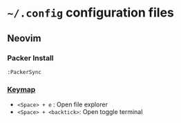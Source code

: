 # `~/.config` configuration files

## Neovim

### Packer Install

```vim
:PackerSync
```

### [Keymap](./nvim/lua/keymap.lua)

- `<Space> + e` : Open file explorer
- `<Space> + <backtick>`: Open toggle terminal
